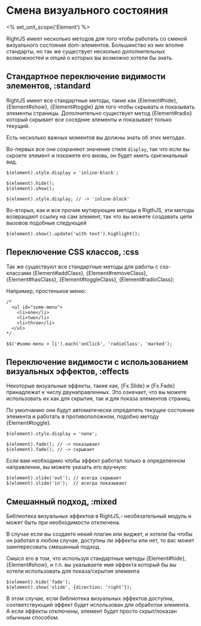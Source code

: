 # Смена визуального состояния
<% set_unit_scope('Element') %>

RightJS имеет несколько методов для того чтобы работать со сменой визуального состояния
dom-элементов. Большинство из них вполне стандарты, но так же существует несколько дополнительных
возможностей и опций о которых вы возможно хотели бы знать.

## Стандартное переключение видимости элементов, :standard

RightJS имеет все стандартные методы, такие как {Element#hide}, {Element#show}, {Element#toggle}
для того чтобы скрывать и показывать элементы страницы. Дополнительно существует метод {Element#radio}
который скрывает все соседние элементы и показывает только текущий.

Есть несколько важных моментов вы должны знать об этих методах.

Во-первых все они сохраняют значение стиля `display`, так что если вы скроете элемент и покажете
его вновь, он будет иметь оригинальный вид.

    $(element).style.display = 'inline-block';
    
    $(element).hide();
    $(element).show();
    
    $(element).style.display; // -> 'inline-block'

Во-вторых, как и все прочие мутирующие методы в RigthJS, эти методы возвращают ссылку на
сам элемент, так что вы можете создавать цепи вызовов подобные следующей

    $(element).show().update('with text').highlight();


## Переключение CSS классов, :css

Так же существуют все стандартные методы для работы с css-классами
{Element#addClass}, {Element#removeClass}, {Element#hasClass}, {Element#toggleClass},
{Element#radioClass}:

Например, простенькое меню:

    /*
      <ul id="some-menu">
        <li>one</li>
        <li>two</li>
        <li>three</li>
      </ul>
    */
 
    $$('#some-menu > li').each('onClick', 'radioClass', 'marked');


## Переключение видимости с использованием визуальных эффектов, :effects

Некоторые визуальные эффекты, такие как, {Fx.Slide} и {Fx.Fade} принадлежат к числу
двунаправленных. Это означает, что вы можете использовать их как для скрытия, так 
и для показа элементов страниц.

По умолчанию они будут автоматически определять текущее состояние элемента и
работать в противоположном, подобно методу {Element#toggle}.

    $(element).style.display = 'none';
    
    $(element).fade(); // -> показывает
    $(element).fade(); // -> скрывает

Если вам необходимо чтобы эффект работал только в определенном направлении, вы можете
указать его вручную:

    $(element).slide('out'); // всегда скрывает
    $(element).slide('in');  // всегда показывает


## Смешанный подход, :mixed

Библиотека визуальных эффектов в RightJS,- необязательный модуль и может быть при
необходимости отключена.

В случае если вы создаете некий плагин или виджет, и хотели бы чтобы он работал в
любом случае, доступны ли эффекты или нет, то вас может заинтересовать смешанный подход.

Смысл его в том, что используя стандартные методы {Element#hide}, {Element#show}, и т.п.
вы указываете имя эффекта который бы вы хотели использовать для показа/скрытия элемента

    $(element).hide('fade');
    $(element).show('slide', {direction: 'right'});

В этом случае, если библиотека визуальных эффектов доступна, соответствующий эффект
будет использован для обработки элемента. А если эффекты отключены, элемент будет
просто скрыт/показан обычным способом.